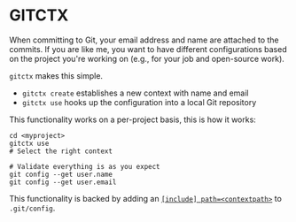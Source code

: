 # GITCTX

When committing to Git, your email address and name are attached to the commits. If you are like me, you want to have different configurations based on the project you're working on (e.g., for your job and open-source work).

`gitctx` makes this simple.

- `gitctx create` establishes a new context with name and email
- `gitctx use` hooks up the configuration into a local Git repository

This functionality works on a per-project basis, this is how it works:
```shell
cd <myproject>
gitctx use
# Select the right context

# Validate everything is as you expect
git config --get user.name
git config --get user.email
```

This functionality is backed by adding an [`[include] path=<contextpath>`](https://git-scm.com/docs/git-config#_includes) to `.git/config`.

